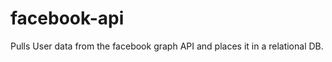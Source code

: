 facebook-api
============

Pulls User data from the facebook graph API and places it in a relational DB.
